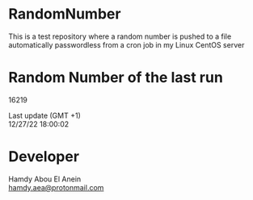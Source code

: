 # RandomNumber    
This is a test repository where a random number is pushed to a file automatically passwordless from a cron job in my Linux CentOS server    
# Random Number of the last run   
16219
      
Last update (GMT +1)    
12/27/22 18:00:02
# Developer    
Hamdy Abou El Anein   
hamdy.aea@protonmail.com
